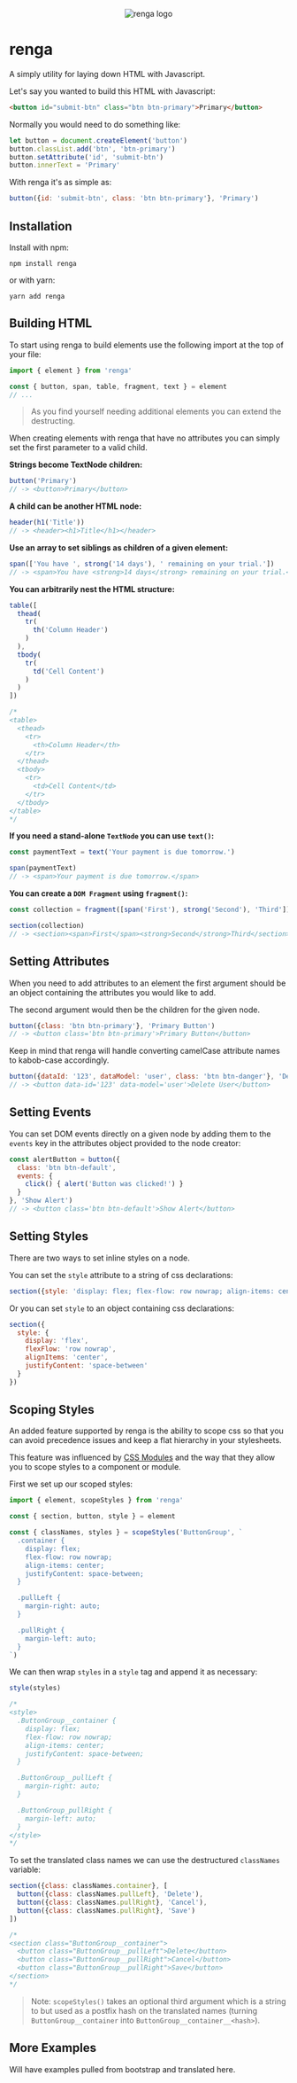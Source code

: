 <p align='center'><img src='assets/logo.jpg' alt='renga logo' /></p>

# renga

A simply utility for laying down HTML with Javascript.

Let's say you wanted to build this HTML with Javascript:

```html
<button id="submit-btn" class="btn btn-primary">Primary</button>
```

Normally you would need to do something like:

```javascript
let button = document.createElement('button')
button.classList.add('btn', 'btn-primary')
button.setAttribute('id', 'submit-btn')
button.innerText = 'Primary'
```

With renga it's as simple as:

```javascript
button({id: 'submit-btn', class: 'btn btn-primary'}, 'Primary')
```

## Installation

Install with npm:

```
npm install renga
```

or with yarn:

```
yarn add renga
```

## Building HTML

To start using renga to build elements use the following import at the
top of your file:

```javascript
import { element } from 'renga'

const { button, span, table, fragment, text } = element
// ...
```

> As you find yourself needing additional elements you can extend the
destructing.

When creating elements with renga that have no attributes you can simply
set the first parameter to a valid child.

**Strings become TextNode children:**
```javascript
button('Primary')
// -> <button>Primary</button>
```

**A child can be another HTML node:**
```javascript
header(h1('Title'))
// -> <header><h1>Title</h1></header>
```

**Use an array to set siblings as children of a given element:**
```javascript
span(['You have ', strong('14 days'), ' remaining on your trial.'])
// -> <span>You have <strong>14 days</strong> remaining on your trial.</span>
```

**You can arbitrarily nest the HTML structure:**
```javascript
table([
  thead(
    tr(
      th('Column Header')
    )
  ),
  tbody(
    tr(
      td('Cell Content')
    )
  )
])

/*
<table>
  <thead>
    <tr>
      <th>Column Header</th>
    </tr>
  </thead>
  <tbody>
    <tr>
      <td>Cell Content</td>
    </tr>
  </tbody>
</table>
*/
```

**If you need a stand-alone `TextNode` you can use `text()`:**
```javascript
const paymentText = text('Your payment is due tomorrow.')

span(paymentText)
// -> <span>Your payment is due tomorrow.</span>
```

**You can create a `DOM Fragment` using `fragment()`:**
```javascript
const collection = fragment([span('First'), strong('Second'), 'Third'])

section(collection)
// -> <section><span>First</span><strong>Second</strong>Third</section>
```

## Setting Attributes

When you need to add attributes to an element the first argument should
be an object containing the attributes you would like to add.

The second argument would then be the children for the given node.

```javascript
button({class: 'btn btn-primary'}, 'Primary Button')
// -> <button class='btn btn-primary'>Primary Button</button>
```

Keep in mind that renga will handle converting camelCase attribute
names to kabob-case accordingly.

```javascript
button({dataId: '123', dataModel: 'user', class: 'btn btn-danger'}, 'Delete User')
// -> <button data-id='123' data-model='user'>Delete User</button>
```


## Setting Events

You can set DOM events directly on a given node by adding them to the
`events` key in the attributes object provided to the node creator:

```javascript
const alertButton = button({
  class: 'btn btn-default',
  events: {
    click() { alert('Button was clicked!') }
  }
}, 'Show Alert')
// -> <button class='btn btn-default'>Show Alert</button>
```

## Setting Styles

There are two ways to set inline styles on a node.

You can set the `style` attribute to a string of css declarations:

```javascript
section({style: 'display: flex; flex-flow: row nowrap; align-items: center; justify-content: space-between;'})
```

Or you can set `style` to an object containing css declarations:

```javascript
section({
  style: {
    display: 'flex',
    flexFlow: 'row nowrap',
    alignItems: 'center',
    justifyContent: 'space-between'
  }
})
```

## Scoping Styles

An added feature supported by renga is the ability to scope css so that
you can avoid precedence issues and keep a flat hierarchy in your
stylesheets.

This feature was influenced by [CSS Modules](https://github.com/css-modules/css-modules)
and the way that they allow you to scope styles to a component or module.

First we set up our scoped styles:

```javascript
import { element, scopeStyles } from 'renga'

const { section, button, style } = element

const { classNames, styles } = scopeStyles('ButtonGroup', `
  .container {
    display: flex;
    flex-flow: row nowrap;
    align-items: center;
    justifyContent: space-between;
  }

  .pullLeft {
    margin-right: auto;
  }

  .pullRight {
    margin-left: auto;
  }
`)
```

We can then wrap `styles` in a `style` tag and append it as necessary:

```javascript
style(styles)

/*
<style>
  .ButtonGroup__container {
    display: flex;
    flex-flow: row nowrap;
    align-items: center;
    justifyContent: space-between;
  }

  .ButtonGroup__pullLeft {
    margin-right: auto;
  }

  .ButtonGroup_pullRight {
    margin-left: auto;
  }
</style>
*/
```

To set the translated class names we can use the destructured
`classNames` variable:

```javascript
section({class: classNames.container}, [
  button({class: classNames.pullLeft}, 'Delete'),
  button({class: classNames.pullRight}, 'Cancel'),
  button({class: classNames.pullRight}, 'Save')
])

/*
<section class="ButtonGroup__container">
  <button class="ButtonGroup__pullLeft">Delete</button>
  <button class="ButtonGroup__pullRight">Cancel</button>
  <button class="ButtonGroup__pullRight">Save</button>
</section>
*/
```

> Note: `scopeStyles()` takes an optional third argument which is a
string to but used as a postfix hash on the translated names (turning
`ButtonGroup__container` into `ButtonGroup__container__<hash>`).

## More Examples

Will have examples pulled from bootstrap and translated here.
